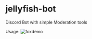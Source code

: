 # jellyfish-bot
 Discord Bot with simple Moderation tools

 Usage:
![foxdemo](https://i.imgur.com/X8EKeDO.png)
